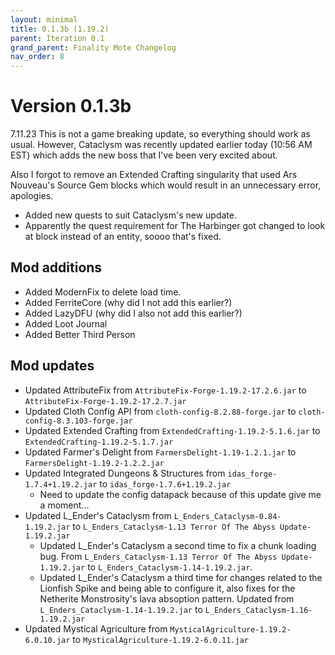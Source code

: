 ```yaml
---
layout: minimal
title: 0.1.3b (1.19.2)
parent: Iteration 0.1
grand_parent: Finality Mote Changelog
nav_order: 8
---
```


# Version 0.1.3b

7.11.23
This is not a game breaking update, so everything should work as usual. However, Cataclysm was recently updated earlier today (10:56 AM EST) which adds the new boss that I've been very excited about.

Also I forgot to remove an Extended Crafting singularity that used Ars Nouveau's Source Gem blocks which would result in an unnecessary error, apologies.

- Added new quests to suit Cataclysm's new update.
- Apparently the quest requirement for The Harbinger got changed to look at block instead of an entity, soooo that's fixed.

## Mod additions
- Added ModernFix to delete load time.
- Added FerriteCore (why did I not add this earlier?)
- Added LazyDFU (why did I also not add this earlier?)
- Added Loot Journal 
- Added Better Third Person

## Mod updates
- Updated AttributeFix from `AttributeFix-Forge-1.19.2-17.2.6.jar` to `AttributeFix-Forge-1.19.2-17.2.7.jar`
- Updated Cloth Config API from `cloth-config-8.2.88-forge.jar` to `cloth-config-8.3.103-forge.jar`
- Updated Extended Crafting from `ExtendedCrafting-1.19.2-5.1.6.jar` to `ExtendedCrafting-1.19.2-5.1.7.jar`
- Updated Farmer's Delight from `FarmersDelight-1.19-1.2.1.jar` to `FarmersDelight-1.19.2-1.2.2.jar`
- Updated Integrated Dungeons & Structures from `idas_forge-1.7.4+1.19.2.jar` to `idas_forge-1.7.6+1.19.2.jar`
  - Need to update the config datapack because of this update give me a moment...
- Updated L_Ender's Cataclysm from `L_Enders_Cataclysm-0.84-1.19.2.jar` to `L_Enders_Cataclysm-1.13 Terror Of The Abyss Update-1.19.2.jar`
  - Updated L_Ender's Cataclysm a second time to fix a chunk loading bug. From `L_Enders_Cataclysm-1.13 Terror Of The Abyss Update-1.19.2.jar` to `L_Enders_Cataclysm-1.14-1.19.2.jar`.
  - Updated L_Ender's Cataclysm a third time for changes related to the Lionfish Spike and being able to configure it, also fixes for the Netherite Monstrosity's lava absoption pattern. Updated from `L_Enders_Cataclysm-1.14-1.19.2.jar` to `L_Enders_Cataclysm-1.16-1.19.2.jar`
- Updated Mystical Agriculture from `MysticalAgriculture-1.19.2-6.0.10.jar` to `MysticalAgriculture-1.19.2-6.0.11.jar`